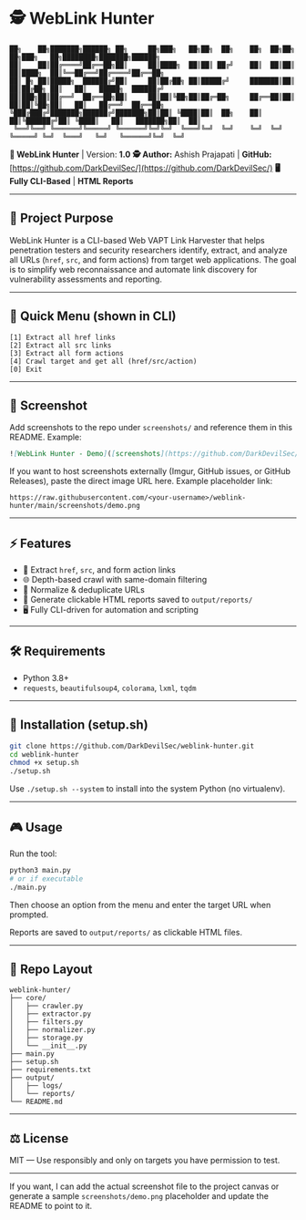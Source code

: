 # 🕵️ WebLink Hunter

```
██╗    ██╗███████╗██████╗ ██╗     ██╗███╗   ██╗██╗  ██╗    ██╗  ██╗██╗   ██╗███╗   ██╗████████╗███████╗██████╗ 
██║    ██║██╔════╝██╔══██╗██║     ██║████╗  ██║██║ ██╔╝    ██║  ██║██║   ██║████╗  ██║╚══██╔══╝██╔════╝██╔══██╗
██║ █╗ ██║█████╗  ██████╔╝██║     ██║██╔██╗ ██║█████╔╝     ███████║██║   ██║██╔██╗ ██║   ██║   █████╗  ██████╔╝
██║███╗██║██╔══╝  ██╔══██╗██║     ██║██║╚██╗██║██╔═██╗     ██╔══██║██║   ██║██║╚██╗██║   ██║   ██╔══╝  ██╔══██╗
╚███╔███╔╝███████╗██████╔╝███████╗██║██║ ╚████║██║  ██╗    ██║  ██║╚██████╔╝██║ ╚████║   ██║   ███████╗██║  ██║
 ╚══╝╚══╝ ╚══════╝╚═════╝ ╚══════╝╚═╝╚═╝  ╚═══╝╚═╝  ╚═╝    ╚═╝  ╚═╝ ╚═════╝ ╚═╝  ╚═══╝   ╚═╝   ╚══════╝╚═╝  ╚═╝
```

**🚀 WebLink Hunter** | Version: **1.0**
**🕵️ Author:** Ashish Prajapati | **GitHub:** [https://github.com/DarkDevilSec/](https://github.com/DarkDevilSec/)
**🖥️ Fully CLI-Based** | **HTML Reports**

---

## 🎯 Project Purpose

WebLink Hunter is a CLI-based Web VAPT Link Harvester that helps penetration testers and security researchers identify, extract, and analyze all URLs (`href`, `src`, and form actions) from target web applications. The goal is to simplify web reconnaissance and automate link discovery for vulnerability assessments and reporting.

---

## 🔧 Quick Menu (shown in CLI)

```
[1] Extract all href links
[2] Extract all src links
[3] Extract all form actions
[4] Crawl target and get all (href/src/action)
[0] Exit
```

---

## 📸 Screenshot

Add screenshots to the repo under `screenshots/` and reference them in this README. Example:

```markdown
![WebLink Hunter - Demo]([screenshots](https://github.com/DarkDevilSec/WebLink_Hunter/blob/main/poc.png))
```

If you want to host screenshots externally (Imgur, GitHub issues, or GitHub Releases), paste the direct image URL here. Example placeholder link:

`https://raw.githubusercontent.com/<your-username>/weblink-hunter/main/screenshots/demo.png`

---

## ⚡ Features

* 🔗 Extract `href`, `src`, and form action links
* 🌐 Depth-based crawl with same-domain filtering
* 🧹 Normalize & deduplicate URLs
* 📄 Generate clickable HTML reports saved to `output/reports/`
* 🖥️ Fully CLI-driven for automation and scripting

---

## 🛠️ Requirements

* Python 3.8+
* `requests`, `beautifulsoup4`, `colorama`, `lxml`, `tqdm`

---

## 🚀 Installation (setup.sh)

```bash
git clone https://github.com/DarkDevilSec/weblink-hunter.git
cd weblink-hunter
chmod +x setup.sh
./setup.sh
```

Use `./setup.sh --system` to install into the system Python (no virtualenv).

---

## 🎮 Usage

Run the tool:

```bash
python3 main.py
# or if executable
./main.py
```

Then choose an option from the menu and enter the target URL when prompted.

Reports are saved to `output/reports/` as clickable HTML files.

---

## 📂 Repo Layout

```
weblink-hunter/
├── core/
│   ├── crawler.py
│   ├── extractor.py
│   ├── filters.py
│   ├── normalizer.py
│   ├── storage.py
│   └── __init__.py
├── main.py
├── setup.sh
├── requirements.txt
├── output/
│   ├── logs/
│   └── reports/
└── README.md
```

---

## ⚖️ License

MIT — Use responsibly and only on targets you have permission to test.

---

If you want, I can add the actual screenshot file to the project canvas or generate a sample `screenshots/demo.png` placeholder and update the README to point to it.
